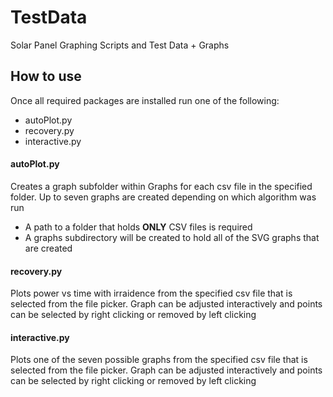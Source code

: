 # TestData
Solar Panel Graphing Scripts and Test Data + Graphs

## How to use
Once all required packages are installed run one of the following:
- autoPlot.py
- recovery.py
- interactive.py

#### autoPlot.py
Creates a graph subfolder within Graphs for each csv file in the specified folder. Up to seven graphs are created depending on which algorithm was run
- A path to a folder that holds <b>ONLY</b> CSV files is required
- A graphs subdirectory will be created to hold all of the SVG graphs that are created

#### recovery.py
Plots power vs time with irraidence from the specified csv file that is selected from the file picker. Graph can be adjusted interactively and points can be selected by right clicking or removed by left clicking

#### interactive.py
Plots one of the seven possible graphs from the specified csv file that is selected from the file picker. Graph can be adjusted interactively and points can be selected by right clicking or removed by left clicking
